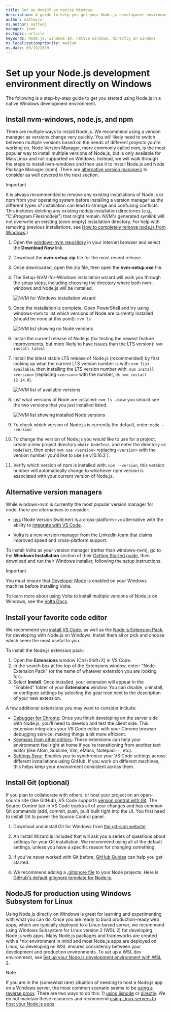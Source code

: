 ```yaml
---
title: Set up NodeJS on native Windows
description: A guide to help you get your Node.js development environment set up directly on Windows.
author: mattwojo 
ms.author: mattwoj 
manager: jken
ms.topic: article
keywords: Node.js, windows 10, native windows, directly on windows
ms.localizationpriority: medium
ms.date: 09/19/2019
---
```


# Set up your Node.js development environment directly on Windows

The following is a step-by-step guide to get you started using Node.js in a native Windows development environment.

## Install nvm-windows, node.js, and npm

There are multiple ways to install Node.js. We recommend using a version manager as versions change very quickly. You will likely need to switch between multiple versions based on the needs of different projects you're working on. Node Version Manager, more commonly called nvm, is the most popular way to install multiple versions of Node.js, but is only available for Mac/Linux and not supported on Windows. Instead, we will walk through the steps to install nvm-windows and then use it to install Node.js and Node Package Manager (npm). There are [alternative version managers](#alternative-version-managers) to consider as well covered in the next section.

> [!IMPORTANT]
> It is always recommended to remove any existing installations of Node.js or npm from your operating system before installing a version manager as the different types of installation can lead to strange and confusing conflicts. This includes deleting any existing nodejs installation directories (e.g., "C:\Program Files\nodejs") that might remain. NVM's generated symlink will not overwrite an existing (even empty) installation directory. For help with removing previous installations, see [How to completely remove node.js from Windows](https://stackoverflow.com/questions/20711240/how-to-completely-remove-node-js-from-windows).)

1. Open the [windows-nvm repository](https://github.com/coreybutler/nvm-windows#node-version-manager-nvm-for-windows) in your internet browser and select the **Download Now** link.
2. Download the **nvm-setup.zip** file for the most recent release.
3. Once downloaded, open the zip file, then open the **nvm-setup.exe** file.
4. The Setup-NVM-for-Windows installation wizard will walk you through the setup steps, including choosing the directory where both nvm-windows and Node.js will be installed.

    ![NVM for Windows installation wizard](../images/install-nvm-for-windows-wizard.png)

5. Once the installation is complete. Open PowerShell and try using windows-nvm to list which versions of Node are currently installed (should be none at this point): `nvm ls`

    ![NVM list showing no Node versions](../images/windows-nvm-powershell-no-node.png)

6. Install the current release of Node.js (for testing the newest feature improvements, but more likely to have issues than the LTS version): `nvm install latest`
7. Install the latest stable LTS release of Node.js (recommended) by first looking up what the current LTS version number is with: `nvm list available`, then installing the LTS version number with: `nvm install <version>` (replacing `<version>` with the number, ie: `nvm install 12.14.0`).

    ![NVM list of available versions](../images/windows-nvm-list.png)

8. List what versions of Node are installed: `nvm ls` ...now you should see the two versions that you just installed listed.

    ![NVM list showing installed Node versions](../images/windows-nvm-node-installs.png)

9. To check which version of Node.js is currently the default, enter: `node --version`
10. To change the version of Node.js you would like to use for a project, create a new project directory `mkdir NodeTest`, and enter the directory `cd NodeTest`, then enter `nvm use <version>` replacing `<version>` with the version number you'd like to use (ie v10.16.3`).
11. Verify which version of npm is installed with: `npm --version`, this version number will automatically change to whichever npm version is associated with your current version of Node.js.

## Alternative version managers

While windows-nvm is currently the most popular version manager for node, there are alternatives to consider:

- [nvs](https://github.com/jasongin/nvs) (Node Version Switcher) is a cross-platform `nvm` alternative with the ability to [integrate with VS Code](https://github.com/jasongin/nvs/blob/master/doc/VSCODE.md).

- [Volta](https://github.com/volta-cli/volta#installing-volta) is a new version manager from the LinkedIn team that claims improved speed and cross-platform support.

To install Volta as your version manager (rather than windows-nvm), go to the **Windows Installation** section of their [Getting Started guide](https://docs.volta.sh/guide/getting-started), then download and run their Windows installer, following the setup instructions.

> [!IMPORTANT]
> You must ensure that [Developer Mode](https://docs.microsoft.com/windows/uwp/get-started/enable-your-device-for-development#accessing-settings-for-developers) is enabled on your Windows machine before installing Volta.

To learn more about using Volta to install multiple versions of Node.js on Windows, see the [Volta Docs](https://docs.volta.sh/guide/understanding#managing-your-toolchain).

## Install your favorite code editor

We recommend you [install VS Code](https://code.visualstudio.com), as well as the [Node.js Extension Pack](https://marketplace.visualstudio.com/items?itemName=waderyan.nodejs-extension-pack), for developing with Node.js on Windows. Install them all or pick and choose which seem the most useful to you.

To install the Node.js extension pack:

1. Open the **Extensions** window (Ctrl+Shift+X) in VS Code.
2. In the search box at the top of the Extensions window, enter: "Node Extension Pack" (or the name of whatever extension you are looking for).
3. Select **Install**. Once installed, your extension will appear in the "Enabled" folder of your **Extensions** window. You can disable, uninstall, or configure settings by selecting the gear icon next to the description of your new extension.

A few additional extensions you may want to consider include:

- [Debugger for Chrome](https://code.visualstudio.com/blogs/2016/02/23/introducing-chrome-debugger-for-vs-code): Once you finish developing on the server side with Node.js, you'll need to develop and test the client side. This extension integrates your VS Code editor with your Chrome browser debugging service, making things a bit more efficient.
- [Keymaps from other editors](https://marketplace.visualstudio.com/search?target=VSCode&category=Keymaps&sortBy=Downloads): These extensions can help your environment feel right at home if you're transitioning from another text editor (like Atom, Sublime, Vim, eMacs, Notepad++, etc).
- [Settings Sync](https://marketplace.visualstudio.com/items?itemName=Shan.code-settings-sync): Enables you to synchronize your VS Code settings across different installations using GitHub. If you work on different machines, this helps keep your environment consistent across them.

## Install Git (optional)

If you plan to collaborate with others, or host your project on an open-source site (like GitHub), VS Code supports [version control with Git](https://code.visualstudio.com/docs/editor/versioncontrol#_git-support). The Source Control tab in VS Code tracks all of your changes and has common Git commands (add, commit, push, pull) built right into the UI. You first need to install Git to power the Source Control panel.

1. Download and install Git for Windows from [the git-scm website](https://git-scm.com/download/win).

2. An Install Wizard is included that will ask you a series of questions about settings for your Git installation. We recommend using all of the default settings, unless you have a specific reason for changing something.

3. If you've never worked with Git before, [GitHub Guides](https://guides.github.com/) can help you get started.

4. We recommend adding a [.gitignore file](https://help.github.com/en/articles/ignoring-files) to your Node projects. Here is [GitHub's default gitignore template for Node.js](https://github.com/github/gitignore/blob/master/Node.gitignore).

## NodeJS for production using Windows Subsystem for Linux

Using Node.js directly on Windows is great for learning and experimenting with what you can do. Once you are ready to build production-ready web apps, which are typically deployed to a Linux-based server, we recommend using Windows Subsystem for Linux version 2 (WSL 2) for developing Node.js web apps. Many Node.js packages and frameworks are created with a *nix environment in mind and most Node.js apps are deployed on Linux, so developing on WSL ensures consistency between your development and production environments. To set up a WSL dev environment, see [Set up your Node.js development environment with WSL 2](./setup-on-wsl2.md).

> [!NOTE]
> If you are in the (somewhat rare) situation of needing to host a Node.js app on a Windows server, the most common scenario seems to be [using a reverse proxy](https://medium.com/intrinsic/why-should-i-use-a-reverse-proxy-if-node-js-is-production-ready-5a079408b2ca). There are two ways to do this: 1) [using iisnode](https://harveywilliams.net/blog/installing-iisnode) or [directly](https://dev.to/petereysermans/hosting-a-node-js-application-on-windows-with-iis-as-reverse-proxy-397b). We do not maintain these resources and recommend [using Linux servers to host your Node.js apps](https://docs.microsoft.com/azure/app-service/app-service-web-get-started-nodejs).
